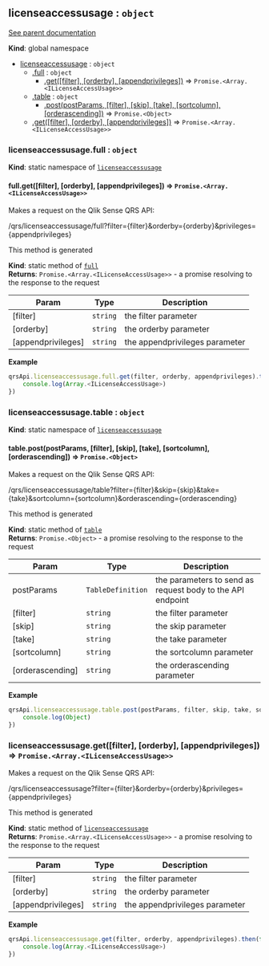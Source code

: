 <a name="licenseaccessusage"></a>
## licenseaccessusage : <code>object</code>
[See parent documentation](qrs.md)

**Kind**: global namespace  

* [licenseaccessusage](#licenseaccessusage) : <code>object</code>
  * [.full](#licenseaccessusage.full) : <code>object</code>
    * [.get([filter], [orderby], [appendprivileges])](#licenseaccessusage.full.get) ⇒ <code>Promise.&lt;Array.&lt;ILicenseAccessUsage&gt;&gt;</code>
  * [.table](#licenseaccessusage.table) : <code>object</code>
    * [.post(postParams, [filter], [skip], [take], [sortcolumn], [orderascending])](#licenseaccessusage.table.post) ⇒ <code>Promise.&lt;Object&gt;</code>
  * [.get([filter], [orderby], [appendprivileges])](#licenseaccessusage.get) ⇒ <code>Promise.&lt;Array.&lt;ILicenseAccessUsage&gt;&gt;</code>

<a name="licenseaccessusage.full"></a>
### licenseaccessusage.full : <code>object</code>
**Kind**: static namespace of <code>[licenseaccessusage](#licenseaccessusage)</code>  
<a name="licenseaccessusage.full.get"></a>
#### full.get([filter], [orderby], [appendprivileges]) ⇒ <code>Promise.&lt;Array.&lt;ILicenseAccessUsage&gt;&gt;</code>
Makes a request on the Qlik Sense QRS API:

/qrs/licenseaccessusage/full?filter={filter}&orderby={orderby}&privileges={appendprivileges}

This method is generated

**Kind**: static method of <code>[full](#licenseaccessusage.full)</code>  
**Returns**: <code>Promise.&lt;Array.&lt;ILicenseAccessUsage&gt;&gt;</code> - a promise resolving to the response to the request  

| Param | Type | Description |
| --- | --- | --- |
| [filter] | <code>string</code> | the filter parameter |
| [orderby] | <code>string</code> | the orderby parameter |
| [appendprivileges] | <code>string</code> | the appendprivileges parameter |

**Example**  
```javascript
qrsApi.licenseaccessusage.full.get(filter, orderby, appendprivileges).then(function(Array.<ILicenseAccessUsage>) {
    console.log(Array.<ILicenseAccessUsage>)
})
```
<a name="licenseaccessusage.table"></a>
### licenseaccessusage.table : <code>object</code>
**Kind**: static namespace of <code>[licenseaccessusage](#licenseaccessusage)</code>  
<a name="licenseaccessusage.table.post"></a>
#### table.post(postParams, [filter], [skip], [take], [sortcolumn], [orderascending]) ⇒ <code>Promise.&lt;Object&gt;</code>
Makes a request on the Qlik Sense QRS API:

/qrs/licenseaccessusage/table?filter={filter}&skip={skip}&take={take}&sortcolumn={sortcolumn}&orderascending={orderascending}

This method is generated

**Kind**: static method of <code>[table](#licenseaccessusage.table)</code>  
**Returns**: <code>Promise.&lt;Object&gt;</code> - a promise resolving to the response to the request  

| Param | Type | Description |
| --- | --- | --- |
| postParams | <code>TableDefinition</code> | the parameters to send as request body to the API endpoint |
| [filter] | <code>string</code> | the filter parameter |
| [skip] | <code>string</code> | the skip parameter |
| [take] | <code>string</code> | the take parameter |
| [sortcolumn] | <code>string</code> | the sortcolumn parameter |
| [orderascending] | <code>string</code> | the orderascending parameter |

**Example**  
```javascript
qrsApi.licenseaccessusage.table.post(postParams, filter, skip, take, sortcolumn, orderascending).then(function(Object) {
    console.log(Object)
})
```
<a name="licenseaccessusage.get"></a>
### licenseaccessusage.get([filter], [orderby], [appendprivileges]) ⇒ <code>Promise.&lt;Array.&lt;ILicenseAccessUsage&gt;&gt;</code>
Makes a request on the Qlik Sense QRS API:

/qrs/licenseaccessusage?filter={filter}&orderby={orderby}&privileges={appendprivileges}

This method is generated

**Kind**: static method of <code>[licenseaccessusage](#licenseaccessusage)</code>  
**Returns**: <code>Promise.&lt;Array.&lt;ILicenseAccessUsage&gt;&gt;</code> - a promise resolving to the response to the request  

| Param | Type | Description |
| --- | --- | --- |
| [filter] | <code>string</code> | the filter parameter |
| [orderby] | <code>string</code> | the orderby parameter |
| [appendprivileges] | <code>string</code> | the appendprivileges parameter |

**Example**  
```javascript
qrsApi.licenseaccessusage.get(filter, orderby, appendprivileges).then(function(Array.<ILicenseAccessUsage>) {
    console.log(Array.<ILicenseAccessUsage>)
})
```
